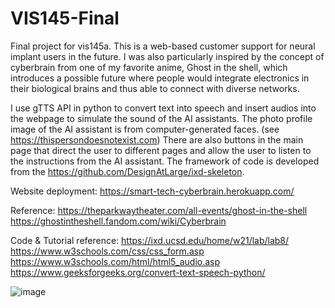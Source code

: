 # VIS145-Final
Final project for vis145a.
This is a web-based customer support for neural implant users in the future. I was also particularly inspired by the concept of cyberbrain from one of my favorite anime, Ghost in the shell, which introduces a possible future where people would integrate electronics in their biological brains and thus able to connect with diverse networks. 

I use gTTS API in python to convert text into speech and insert audios into the webpage to simulate the sound of the AI assistants. The photo profile image of the AI assistant is from computer-generated faces. (see https://thispersondoesnotexist.com) There are also buttons in the main page that direct the user to different pages and allow the user to listen to the instructions from the AI assistant. The framework of code is developed from the https://github.com/DesignAtLarge/ixd-skeleton. 


Website deployment:
https://smart-tech-cyberbrain.herokuapp.com/

Reference:
https://theparkwaytheater.com/all-events/ghost-in-the-shell
https://ghostintheshell.fandom.com/wiki/Cyberbrain

Code & Tutorial reference:
https://ixd.ucsd.edu/home/w21/lab/lab8/
https://www.w3schools.com/css/css_form.asp
https://www.w3schools.com/html/html5_audio.asp
https://www.geeksforgeeks.org/convert-text-speech-python/




![image](https://user-images.githubusercontent.com/60211694/110600552-e8463900-8138-11eb-9965-29d8f4c6b887.png)
